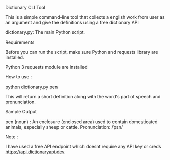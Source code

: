Dictionary CLI Tool

This is a simple command-line tool that collects a english work from user as an argument and give the definitions using a free dictionary API 

dictionary.py: The main Python script.

Requirements

Before you can run the script, make sure Python and requests library are installed.

Python 3 
requests module are installed

How to use :
 

python dictionary.py pen

This will return a short definition along with the word's part of speech and pronunciation.

Sample Output

pen (noun) : An enclosure (enclosed area) used to contain domesticated animals, especially sheep or cattle.
Pronunciation: /pɛn/

Note : 

I have used a free API endpoint which doesnt require any API key or creds 
 https://api.dictionaryapi.dev.


